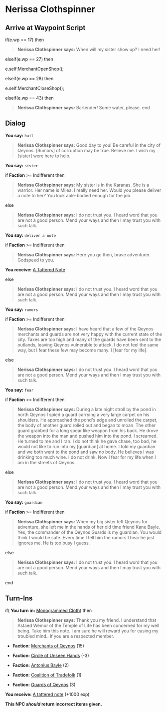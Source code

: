 # Nerissa Clothspinner
## Arrive at Waypoint Script

if(e.wp == 17) then


>**Nerissa Clothspinner says:** When will my sister show up? I need her!

elseif(e.wp == 27) then


e.self:MerchantOpenShop();

elseif(e.wp == 28) then


e.self:MerchantCloseShop();

elseif(e.wp == 43) then


>**Nerissa Clothspinner says:** Bartender! Some water, please.
end

## Dialog

**You say:** `hail`



>**Nerissa Clothspinner says:** Good day to you! Be careful in the city of Qeynos. [Rumors] of corruption may be true. Believe me. I wish my [sister] were here to help.

**You say:** `sister`



if **Faction** >= Indifferent then



>**Nerissa Clothspinner says:** My sister is in the Karanas. She is a warrior. Her name is Milea. I really need her. Would you please deliver a note to her? You look able-bodied enough for the job.


else



>**Nerissa Clothspinner says:** I do not trust you. I heard word that you are not a good person. Mend your ways and then I may trust you with such talk.




**You say:** `deliver a note`



if **Faction** >= Indifferent then



>**Nerissa Clothspinner says:** Here you go then, brave adventurer. Godspeed to you.



**You receive:**  [A Tattered Note](/item/18801)


else



>**Nerissa Clothspinner says:** I do not trust you. I heard word that you are not a good person. Mend your ways and then I may trust you with such talk.




**You say:** `rumors`



if **Faction** >= Indifferent then



>**Nerissa Clothspinner says:** I have heard that a few of the Qeynos merchants and guards are not very happy with the current state of the city. Taxes are too high and many of the guards have been sent to the outlands, leaving Qeynos vulnerable to attack. I do not feel the same way, but I fear these few may become many. I [fear for my life].


else



>**Nerissa Clothspinner says:** I do not trust you. I heard word that you are not a good person. Mend your ways and then I may trust you with such talk.




**You say:** `fear`



if **Faction** >= Indifferent then



>**Nerissa Clothspinner says:** During a late night stroll by the pond in north Qeynos I spied a guard carrying a very large carpet on his shoulders. He approached the pond's edge and unrolled the carpet, the body of another guard rolled out and began to moan. The other guard grabbed for a long spear like weapon from his back. He drove the weapon into the man and pushed him into the pond. I screamed. He turned to me and I ran. I do not think he gave chase, too bad, he would not like to run into my [guardian] at home. I told my guardian and we both went to the pond and saw no body. He believes I was drinking too much wine. I do not drink. Now I fear for my life when I am in the streets of Qeynos.


else



>**Nerissa Clothspinner says:** I do not trust you. I heard word that you are not a good person. Mend your ways and then I may trust you with such talk.




**You say:** `guardian`



if **Faction** >= Indifferent then



>**Nerissa Clothspinner says:** When my big sister left Qeynos for adventure, she left me in the hands of her old time friend Kane Bayle. Yes, the commander of the Qeynos Guards is my guardian. You would think I would be safe. Every time I tell him the rumors I hear he just ignores me. He is too busy I guess.


else



>**Nerissa Clothspinner says:** I do not trust you. I heard word that you are not a good person. Mend your ways and then I may trust you with such talk.



end

## Turn-Ins





if( **You turn in:** [Monogrammed Cloth](/item/13302)) then 


>**Nerissa Clothspinner says:** Thank you my friend. I understand that Astaed Wemor of the Temple of Life has been concerned for my well being. Take him this note. I am sure he will reward you for easing my troubled mind.. If you are a respected member.


* __Faction:__ [Merchants of Qeynos](/faction/291) (15)


* __Faction:__ [Circle of Unseen Hands](/faction/223) (-3)


* __Faction:__ [Antonius Bayle](/faction/219) (2)


* __Faction:__ [Coalition of Tradefolk](/faction/229) (1)


* __Faction:__ [Guards of Qeynos](/faction/262) (3)


 **You receive:**  [A tattered note](/item/18862) (+1000 exp)

**This NPC *should* return incorrect items given.**
